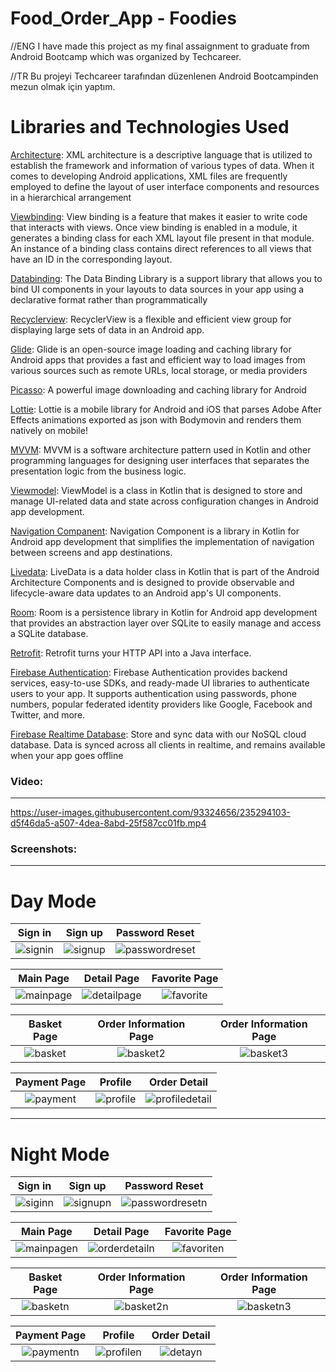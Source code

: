 # Food_Order_App - Foodies
//ENG
I have made this project as my final assaignment to graduate from Android Bootcamp which was organized by Techcareer.

//TR
Bu projeyi Techcareer tarafından düzenlenen Android Bootcampinden mezun olmak için yaptım.

<h1>Libraries and Technologies Used</h1>

[Architecture][3]: XML architecture is a descriptive language that is utilized to establish the framework and information of various types of data. When it comes to developing Android applications, XML files are frequently employed to define the layout of user interface components and resources in a hierarchical arrangement

[Viewbinding][4]: View binding is a feature that makes it easier to write code that interacts with views. Once view binding is enabled in a module, it generates a binding class for each XML layout file present in that module. An instance of a binding class contains direct references to all views that have an ID in the corresponding layout.

[Databinding][5]: The Data Binding Library is a support library that allows you to bind UI components in your layouts to data sources in your app using a declarative format rather than programmatically

[Recyclerview][6]: RecyclerView is a flexible and efficient view group for displaying large sets of data in an Android app.

[Glide][7]: Glide is an open-source image loading and caching library for Android apps that provides a fast and efficient way to load images from various sources such as remote URLs, local storage, or media providers

[Picasso][8]: A powerful image downloading and caching library for Android

[Lottie][9]: Lottie is a mobile library for Android and iOS that parses Adobe After Effects animations exported as json with Bodymovin and renders them natively on mobile!

[MVVM][10]: MVVM is a software architecture pattern used in Kotlin and other programming languages for designing user interfaces that separates the presentation logic from the business logic.

[Viewmodel][11]: ViewModel is a class in Kotlin that is designed to store and manage UI-related data and state across configuration changes in Android app development.

[Navigation Companent][12]: Navigation Component is a library in Kotlin for Android app development that simplifies the implementation of navigation between screens and app destinations.

[Livedata][13]: LiveData is a data holder class in Kotlin that is part of the Android Architecture Components and is designed to provide observable and lifecycle-aware data updates to an Android app's UI components.

[Room][14]: Room is a persistence library in Kotlin for Android app development that provides an abstraction layer over SQLite to easily manage and access a SQLite database.

[Retrofit][15]: Retrofit turns your HTTP API into a Java interface.

[Firebase Authentication][1]: Firebase Authentication provides backend services, easy-to-use SDKs, and ready-made UI libraries to authenticate users to your app. It supports authentication using passwords, phone numbers, popular federated identity providers like Google, Facebook and Twitter, and more.

[Firebase Realtime Database][2]: Store and sync data with our NoSQL cloud database. Data is synced across all clients in realtime, and remains available when your app goes offline

### Video:
---

https://user-images.githubusercontent.com/93324656/235294103-d5f46da5-a507-4dea-8abd-25f587cc01fb.mp4





 
### Screenshots:
---




<h1>Day Mode</h1>


|  Sign in       | Sign up  |  Password Reset
:-------------------------:|:-------------------------:|:-------------------------:| 
![signin](https://user-images.githubusercontent.com/93324656/235293422-4ed71380-798f-42bb-9bd2-e269378cdc91.png) | ![signup](https://user-images.githubusercontent.com/93324656/235293426-df46f8b2-493c-4e6e-92cb-1e40c401e073.png) | ![passwordreset](https://user-images.githubusercontent.com/93324656/235293427-4f3f98dd-30b1-40b7-a47a-d11d01dc39f4.png)

|  Main Page     | Detail Page  |  Favorite Page
:-------------------------:|:-------------------------:|:-------------------------:|
![mainpage](https://user-images.githubusercontent.com/93324656/235293428-aa29c09f-1e2c-4095-b4cd-2f4e7665ccf6.png) | ![detailpage](https://user-images.githubusercontent.com/93324656/235293432-8d9e8a87-bd1c-4fa8-9939-fb321d24ca53.png) | ![favorite](https://user-images.githubusercontent.com/93324656/235293435-a6fb1767-280e-4955-bd65-05f4e5af5547.png)

|  Basket Page  | Order Information Page  | Order Information Page
:-------------------------:|:-------------------------:|:-------------------------:|
![basket](https://user-images.githubusercontent.com/93324656/235293437-9080ea28-ec83-4562-87bd-9b81cd7107bb.png) |![basket2](https://user-images.githubusercontent.com/93324656/235293439-56a9f506-e8b4-4b8a-ad8a-16ec600c5d71.png) | ![basket3](https://user-images.githubusercontent.com/93324656/235293441-a0dd5a5f-1f56-4246-b938-202088489f56.png)


|  Payment Page  | Profile  | Order Detail
:-------------------------:|:-------------------------:|:-------------------------:|
![payment](https://user-images.githubusercontent.com/93324656/235293443-e1a1b494-3e89-4571-a7c7-72032378448d.png) | ![profile](https://user-images.githubusercontent.com/93324656/235293448-e94833fd-dc3f-41f3-89d0-6efdeb9f38d3.png) | ![profiledetail](https://user-images.githubusercontent.com/93324656/235293421-41b3e91a-3fda-4861-bc6a-5191aa14762c.png)



------
<h1>Night Mode</h1>


|  Sign in       | Sign up  |  Password Reset
:-------------------------:|:-------------------------:|:-------------------------:|
![siginn](https://user-images.githubusercontent.com/93324656/235293865-2b6b96b6-ff52-4317-ade7-fdc60ed986f4.png) | ![signupn](https://user-images.githubusercontent.com/93324656/235293838-1b67af7d-0d18-4a44-9c25-ea474269b582.png) | ![passwordresetn](https://user-images.githubusercontent.com/93324656/235293860-73987b12-8614-4786-bd97-f152c651309f.png)


|  Main Page     | Detail Page  |  Favorite Page
:-------------------------:|:-------------------------:|:-------------------------:|
![mainpagen](https://user-images.githubusercontent.com/93324656/235293855-4ef1e183-b641-4c2d-85d9-580f582602d4.png) | ![orderdetailn](https://user-images.githubusercontent.com/93324656/235293864-8ca301e5-936e-40d8-b2ba-e90beeefa838.png) | ![favoriten](https://user-images.githubusercontent.com/93324656/235293851-b0579c6f-6cfb-4ec0-979b-09fe31295226.png)


|  Basket Page  | Order Information Page  | Order Information Page
:-------------------------:|:-------------------------:|:-------------------------:|
![basketn](https://user-images.githubusercontent.com/93324656/235293843-cca971c4-7902-4489-b787-2bf6c0419bf7.png) | ![basket2n](https://user-images.githubusercontent.com/93324656/235293842-a8a37153-0169-4557-bdbf-85eb0a681c79.png) | ![basketn3](https://user-images.githubusercontent.com/93324656/235293846-58a49260-7146-429c-82a3-bbf67e2cbefc.png)


|  Payment Page  | Profile  | Order Detail
:-------------------------:|:-------------------------:|:-------------------------:|
![paymentn](https://user-images.githubusercontent.com/93324656/235293861-137441a4-9f04-4b01-ba64-567219d1a361.png) |![profilen](https://user-images.githubusercontent.com/93324656/235293863-bf7adcd8-faef-4388-9f7e-a65d0de6f25f.png) | ![detayn](https://user-images.githubusercontent.com/93324656/235293841-858e0c86-b965-4035-9b70-872bdc1b6ca5.png)










[1]:https://firebase.google.com/docs/auth?hl=en&authuser=3
[2]:https://firebase.google.com/docs/database?hl=en&authuser=3
[3]:https://developer.android.com/develop/ui/views/layout/declaring-layout
[4]:https://developer.android.com/topic/libraries/view-binding
[5]:https://developer.android.com/topic/libraries/data-binding
[6]:https://developer.android.com/develop/ui/views/layout/recyclerview
[7]:https://github.com/bumptech/glide
[8]:https://github.com/square/picasso
[9]:https://github.com/airbnb/lottie-android
[10]:https://developer.android.com/topic/architecture
[11]:https://developer.android.com/topic/libraries/architecture/viewmodel
[12]:https://developer.android.com/guide/navigation
[13]:https://developer.android.com/topic/libraries/architecture/livedata
[14]:https://developer.android.com/training/data-storage/room
[15]:https://square.github.io/retrofit/

